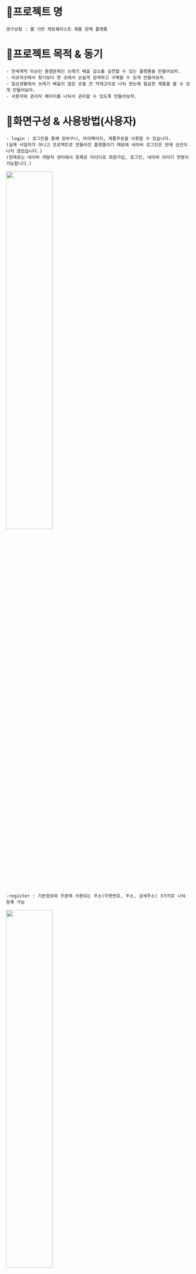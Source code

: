 # 🌳프로젝트 명
```
영구상점 : 웹 기반 제로웨이스트 제품 판매 플랫폼
```
# 🌳프로젝트 목적 & 동기
```
- 전세계적 이슈인 환경문제인 쓰레기 배출 감소를 실천할 수 있는 플랫폼을 만들어보자.
- 이곳저곳에서 찾기보다 한 곳에서 손쉽게 검색하고 구매할 수 있게 만들어보자.
- 일상생활에서 쓰레기 배출이 많은 곳을 큰 카테고리로 나눠 한눈에 필요한 제품을 볼 수 있게 만들어보자.
- 사용자와 관리자 페이지를 나눠서 관리할 수 있도록 만들어보자.
```
# 🌳화면구성 & 사용방법(사용자)
```
- login : 로그인을 통해 장바구니, 마이페이지, 제품주문을 사용할 수 있습니다.
(실제 사업자가 아니고 프로젝트로 만들어진 플랫폼이기 때문에 네이버 로그인은 현재 승인이 나지 않았습니다.)
(현재로는 네이버 개발자 센터에서 등록된 아이디로 회원가입, 로그인, 네이버 아이디 연동이 가능합니다.)
```
<img width="50%" src="https://user-images.githubusercontent.com/108383043/206973803-05b328c9-c687-47d6-bfed-ab5779c78715.png"/>

```
-register : 기본정보와 주문에 사용되는 주소(우편번호, 주소, 상세주소) 3가지로 나눠 등록 가능
```
<img width="50%" src="https://user-images.githubusercontent.com/108383043/206975523-cc80249d-3e07-4a95-a785-7bbc3d6a7f59.png"/>

```
- search id : 이름과 핸드폰번호를 입력하면 아이디 찾기 가능
```
<img width="50%" src="https://user-images.githubusercontent.com/108383043/206977420-63b6e38c-a154-4726-a517-b0ac9677abcc.png"/>

```
-search password : 이름과 아이디와 핸드폰번호를 입력하면 임시비밀번호 발급
```
<img width="50%" src="https://user-images.githubusercontent.com/108383043/206977734-f27d426b-b73f-4e24-bcad-d898f025429d.png"/>

```
- home : 배너화면과 리뷰 점수가 높은순으로 현재 인기품목 확인 가능
```
<img width="50%" src="https://user-images.githubusercontent.com/108383043/206978434-7d2cfdea-6f61-4ddb-b659-0f57724f18f8.png"/>

